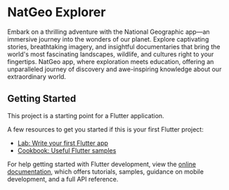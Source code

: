 # NatGeo Explorer

Embark on a thrilling adventure with the National Geographic app—an immersive journey into the wonders of our planet. Explore captivating stories, breathtaking imagery, and insightful documentaries that bring the world's most fascinating landscapes, wildlife, and cultures right to your fingertips. NatGeo app, where exploration meets education, offering an unparalleled journey of discovery and awe-inspiring knowledge about our extraordinary world.

## Getting Started

This project is a starting point for a Flutter application.

A few resources to get you started if this is your first Flutter project:

- [Lab: Write your first Flutter app](https://docs.flutter.dev/get-started/codelab)
- [Cookbook: Useful Flutter samples](https://docs.flutter.dev/cookbook)

For help getting started with Flutter development, view the
[online documentation](https://docs.flutter.dev/), which offers tutorials,
samples, guidance on mobile development, and a full API reference.
